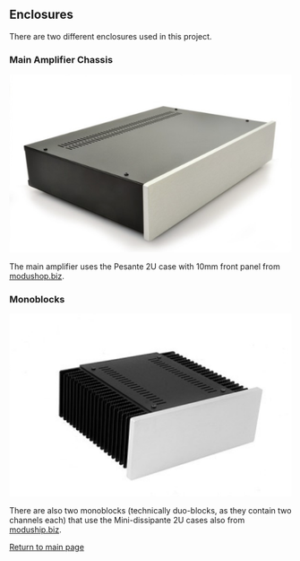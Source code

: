 ## Enclosures

There are two different enclosures used in this project.

### Main Amplifier Chassis

![Main Chassis](images/pesante.png)

The main amplifier uses the Pesante 2U case with 10mm front panel from [modushop.biz](https://modushop.biz/site/index.php?route=product/product&path=171_229&product_id=157).

### Monoblocks

![Monoblocks](images/mini-dissipante.png)

There are also two monoblocks (technically duo-blocks, as they contain two channels each) that use the Mini-dissipante 2U cases also from [moduship.biz](https://modushop.biz/site/index.php?route=product/product&path=284&product_id=735).

[Return to main page](/)